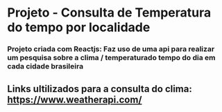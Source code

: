 # Projeto - Consulta de Temperatura do tempo por localidade
### Projeto criada com Reactjs: Faz uso de uma api para realizar um pesquisa sobre a clima / temperaturado tempo do dia em cada cidade brasileira
## Links ultilizados para a consulta do clima: https://www.weatherapi.com/
